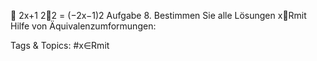 
2x+1
22
= (−2x−1)2
Aufgabe 8. Bestimmen Sie alle Lösungen x∈Rmit Hilfe von Äquivalenzumformungen:

   Tags & Topics:
   #x∈Rmit